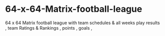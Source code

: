 # 64-x-64-Matrix-football-league
64 x 64 Matrix football league with team schedules &amp; all weeks play results , team  Ratings &amp; Rankings , points , goals ,
